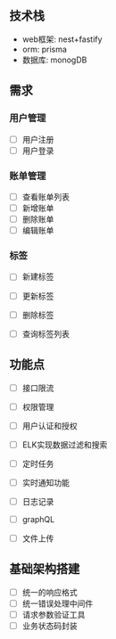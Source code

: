 ## 技术栈

- web框架: nest+fastify
- orm: prisma
- 数据库: monogDB

## 需求

### 用户管理
- [ ] 用户注册
- [ ] 用户登录

### 账单管理
- [ ] 查看账单列表
- [ ] 新增账单
- [ ] 删除账单
- [ ] 编辑账单

### 标签
- [ ] 新建标签
- [ ] 更新标签
- [ ] 删除标签
- [ ] 查询标签列表


## 功能点
- [ ] 接口限流
- [ ] 权限管理
- [ ] 用户认证和授权
- [ ] ELK实现数据过滤和搜索
- [ ] 定时任务
- [ ] 实时通知功能
- [ ] 日志记录
- [ ] graphQL
- [ ] 文件上传


##  基础架构搭建
- [ ] 统一的响应格式
- [ ] 统一错误处理中间件
- [ ] 请求参数验证工具
- [ ] 业务状态码封装